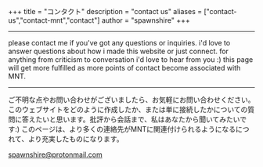 +++
title = "コンタクト"
description = "contact us"
aliases = ["contact-us","contact-mnt","contact"]
author = "spawnshire"
+++
***
please contact me if you've got any questions or inquiries. i'd love to answer questions about how i made this website or just connect. for anything from criticism to conversation i'd love to hear from you :)
this page will get more fulfilled as more points of contact become associated with MNT.
***
ご不明な点やお問い合わせがございましたら、お気軽にお問い合わせください。このウェブサイトをどのように作成したか、または単に接続したかについての質問に答えたいと思います。批評から会話まで、私はあなたから聞いてみたいです:)
このページは、より多くの連絡先がMNTに関連付けられるようになるにつれて、より充実したものになります。


spawnshire@protonmail.com


